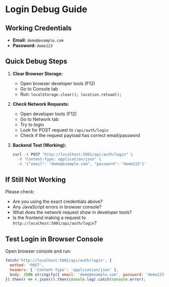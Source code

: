 # Login Debug Guide

## Working Credentials
- **Email:** `demo@example.com`
- **Password:** `demo123`

## Quick Debug Steps

1. **Clear Browser Storage:**
   - Open browser developer tools (F12)
   - Go to Console tab
   - Run: `localStorage.clear(); location.reload();`

2. **Check Network Requests:**
   - Open developer tools (F12)
   - Go to Network tab
   - Try to login
   - Look for POST request to `/api/auth/login`
   - Check if the request payload has correct email/password

3. **Backend Test (Working):**
   ```bash
   curl -X POST "http://localhost:5001/api/auth/login" \
     -H "Content-Type: application/json" \
     -d '{"email": "demo@example.com", "password": "demo123"}'
   ```

## If Still Not Working
Please check:
- Are you using the exact credentials above?
- Any JavaScript errors in browser console?
- What does the network request show in developer tools?
- Is the frontend making a request to `http://localhost:5001/api/auth/login`?

## Test Login in Browser Console
Open browser console and run:
```javascript
fetch('http://localhost:5001/api/auth/login', {
  method: 'POST',
  headers: { 'Content-Type': 'application/json' },
  body: JSON.stringify({ email: 'demo@example.com', password: 'demo123' })
}).then(r => r.json()).then(console.log).catch(console.error);
```
